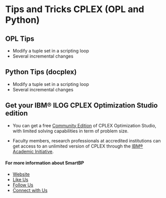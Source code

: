 # Tips and Tricks CPLEX (OPL and Python)


## OPL Tips

- Modify a tuple set in a scripting loop
- Several incremental changes

## Python Tips (docplex)

- Modify a tuple set in a scripting loop
- Several incremental changes




## Get your IBM® ILOG CPLEX Optimization Studio edition

- You can get a free [Community Edition](http://www-01.ibm.com/software/websphere/products/optimization/cplex-studio-community-edition)
 of CPLEX Optimization Studio, with limited solving capabilities in term of problem size.

- Faculty members, research professionals at accredited institutions can get access to an unlimited version of CPLEX through the
 [IBM® Academic Initiative](https://www.ibm.com/academic/technology/data-science).

#### For more information about SmartBP
- [Website](http://www.smart-bp.com)
- [Like Us](https://www.facebook.com/Smartbp-122794631689852/?ref=bookmarks)
- [Follow Us](https://twitter.com/Smart_BP)
- [Connect with Us](https://www.linkedin.com/company/smartbp/?viewAsMember=true)
